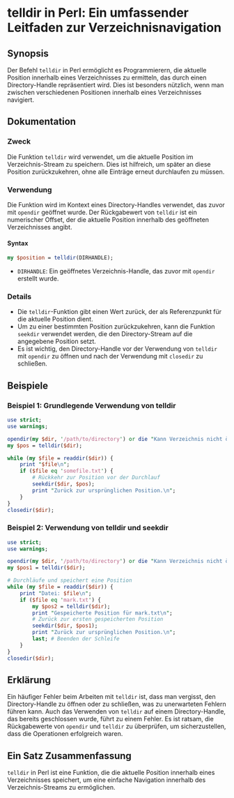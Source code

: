 <!--
Meta Description: # telldir in Perl: Ein umfassender Leitfaden zur Verzeichnisnavigation ## Synopsis Der Befehl `telldir` in Perl ermöglicht es Programmierern, die aktu...
Meta Keywords: telldir, die, position, dir, der
-->

# telldir in Perl: Ein umfassender Leitfaden zur Verzeichnisnavigation

## Synopsis
Der Befehl `telldir` in Perl ermöglicht es Programmierern, die aktuelle Position innerhalb eines Verzeichnisses zu ermitteln, das durch einen Directory-Handle repräsentiert wird. Dies ist besonders nützlich, wenn man zwischen verschiedenen Positionen innerhalb eines Verzeichnisses navigiert.

## Dokumentation
### Zweck
Die Funktion `telldir` wird verwendet, um die aktuelle Position im Verzeichnis-Stream zu speichern. Dies ist hilfreich, um später an diese Position zurückzukehren, ohne alle Einträge erneut durchlaufen zu müssen.

### Verwendung
Die Funktion wird im Kontext eines Directory-Handles verwendet, das zuvor mit `opendir` geöffnet wurde. Der Rückgabewert von `telldir` ist ein numerischer Offset, der die aktuelle Position innerhalb des geöffneten Verzeichnisses angibt.

#### Syntax
```perl
my $position = telldir(DIRHANDLE);
```
- `DIRHANDLE`: Ein geöffnetes Verzeichnis-Handle, das zuvor mit `opendir` erstellt wurde.

### Details
- Die `telldir`-Funktion gibt einen Wert zurück, der als Referenzpunkt für die aktuelle Position dient.
- Um zu einer bestimmten Position zurückzukehren, kann die Funktion `seekdir` verwendet werden, die den Directory-Stream auf die angegebene Position setzt.
- Es ist wichtig, den Directory-Handle vor der Verwendung von `telldir` mit `opendir` zu öffnen und nach der Verwendung mit `closedir` zu schließen.

## Beispiele
### Beispiel 1: Grundlegende Verwendung von telldir
```perl
use strict;
use warnings;

opendir(my $dir, '/path/to/directory') or die "Kann Verzeichnis nicht öffnen: $!";
my $pos = telldir($dir);

while (my $file = readdir($dir)) {
    print "$file\n";
    if ($file eq 'somefile.txt') {
        # Rückkehr zur Position vor der Durchlauf
        seekdir($dir, $pos);
        print "Zurück zur ursprünglichen Position.\n";
    }
}
closedir($dir);
```

### Beispiel 2: Verwendung von telldir und seekdir
```perl
use strict;
use warnings;

opendir(my $dir, '/path/to/directory') or die "Kann Verzeichnis nicht öffnen: $!";
my $pos1 = telldir($dir);

# Durchläufe und speichert eine Position
while (my $file = readdir($dir)) {
    print "Datei: $file\n";
    if ($file eq 'mark.txt') {
        my $pos2 = telldir($dir);
        print "Gespeicherte Position für mark.txt\n";
        # Zurück zur ersten gespeicherten Position
        seekdir($dir, $pos1);
        print "Zurück zur ursprünglichen Position.\n";
        last; # Beenden der Schleife
    }
}
closedir($dir);
```

## Erklärung
Ein häufiger Fehler beim Arbeiten mit `telldir` ist, dass man vergisst, den Directory-Handle zu öffnen oder zu schließen, was zu unerwarteten Fehlern führen kann. Auch das Verwenden von `telldir` auf einem Directory-Handle, das bereits geschlossen wurde, führt zu einem Fehler. Es ist ratsam, die Rückgabewerte von `opendir` und `telldir` zu überprüfen, um sicherzustellen, dass die Operationen erfolgreich waren.

## Ein Satz Zusammenfassung
`telldir` in Perl ist eine Funktion, die die aktuelle Position innerhalb eines Verzeichnisses speichert, um eine einfache Navigation innerhalb des Verzeichnis-Streams zu ermöglichen.